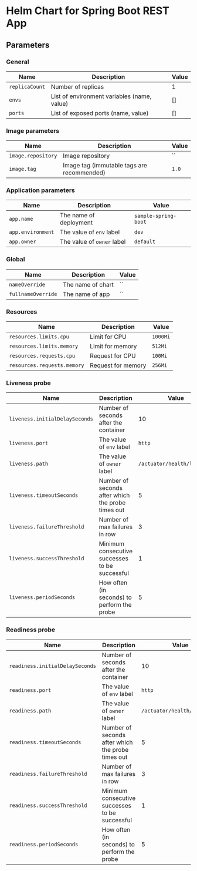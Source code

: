 # Helm Chart for Spring Boot REST App

## Parameters

### General

| Name           | Description                                 | Value |
|----------------|---------------------------------------------|-------|
| `replicaCount` | Number of replicas                          | 1     |
| `envs`         | List of environment variables (name, value) | []    |
| `ports`        | List of exposed ports (name, value)         | []    |

### Image parameters

| Name                | Description                                                  | Value                |
|---------------------|--------------------------------------------------------------|----------------------|
| `image.repository`  | Image repository                                             | ``                   |
| `image.tag`         | Image tag (immutable tags are recommended)                   | `1.0`                |

### Application parameters

| Name                | Description                                                  | Value                |
|---------------------|--------------------------------------------------------------|----------------------|
| `app.name`          | The name of deployment                                       | `sample-spring-boot` |
| `app.environment`   | The value of `env` label                                     | `dev`                |
| `app.owner`         | The value of `owner` label                                   | `default`            |

### Global

| Name               | Description       | Value |
|--------------------|-------------------|-------|
| `nameOverride`     | The name of chart | ``    |
| `fullnameOverride` | The name of app   | ``    |

### Resources

| Name                        | Description        | Value    |
|-----------------------------|--------------------|----------|
| `resources.limits.cpu`      | Limit for CPU      | `1000Mi` |
| `resources.limits.memory`   | Limit for memory   | `512Mi`  |
| `resources.requests.cpu`    | Request for CPU    | `100Mi`  |
| `resources.requests.memory` | Request for memory | `256Mi`  | 

### Liveness probe

| Name                           | Description                                       | Value                       |
|--------------------------------|---------------------------------------------------|-----------------------------|
| `liveness.initialDelaySeconds` | Number of seconds after the container             | 10                          |
| `liveness.port`                | The value of `env` label                          | `http`                      |
| `liveness.path`                | The value of `owner` label                        | `/actuator/health/liveness` |
| `liveness.timeoutSeconds`      | Number of seconds after which the probe times out | 5                           | 
| `liveness.failureThreshold`    | Number of max failures in row                     | 3                           | 
| `liveness.successThreshold`    | Minimum consecutive successes to be successful    | 1                           | 
| `liveness.periodSeconds`       | How often (in seconds) to perform the probe       | 5                           |

### Readiness probe

| Name                             | Description                                       | Value                        |
|----------------------------------|---------------------------------------------------|------------------------------|
| `readiness.initialDelaySeconds`  | Number of seconds after the container             | 10                           |
| `readiness.port`                 | The value of `env` label                          | `http`                       |
| `readiness.path`                 | The value of `owner` label                        | `/actuator/health/readiness` |
| `readiness.timeoutSeconds`       | Number of seconds after which the probe times out | 5                            | 
| `readiness.failureThreshold`     | Number of max failures in row                     | 3                            | 
| `readiness.successThreshold`     | Minimum consecutive successes to be successful    | 1                            | 
| `readiness.periodSeconds`        | How often (in seconds) to perform the probe       | 5                            |